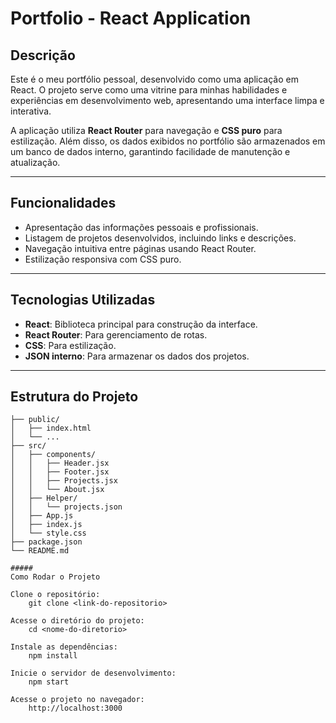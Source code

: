 # Portfolio - React Application

## Descrição

Este é o meu portfólio pessoal, desenvolvido como uma aplicação em React. O projeto serve como uma vitrine para minhas habilidades e experiências em desenvolvimento web, apresentando uma interface limpa e interativa.

A aplicação utiliza **React Router** para navegação e **CSS puro** para estilização. Além disso, os dados exibidos no portfólio são armazenados em um banco de dados interno, garantindo facilidade de manutenção e atualização.

---

## Funcionalidades

- Apresentação das informações pessoais e profissionais.
- Listagem de projetos desenvolvidos, incluindo links e descrições.
- Navegação intuitiva entre páginas usando React Router.
- Estilização responsiva com CSS puro.

---

## Tecnologias Utilizadas

- **React**: Biblioteca principal para construção da interface.
- **React Router**: Para gerenciamento de rotas.
- **CSS**: Para estilização.
- **JSON interno**: Para armazenar os dados dos projetos.

---

## Estrutura do Projeto

```plaintext
├── public/
│   ├── index.html
│   └── ...
├── src/
│   ├── components/
│   │   ├── Header.jsx
│   │   ├── Footer.jsx
│   │   ├── Projects.jsx
│   │   └── About.jsx
│   ├── Helper/
│   │   └── projects.json
│   ├── App.js
│   ├── index.js
│   └── style.css
├── package.json
└── README.md

#####
Como Rodar o Projeto

Clone o repositório:
    git clone <link-do-repositorio>

Acesse o diretório do projeto:
    cd <nome-do-diretorio>

Instale as dependências:
    npm install

Inicie o servidor de desenvolvimento:
    npm start

Acesse o projeto no navegador:
    http://localhost:3000
```
